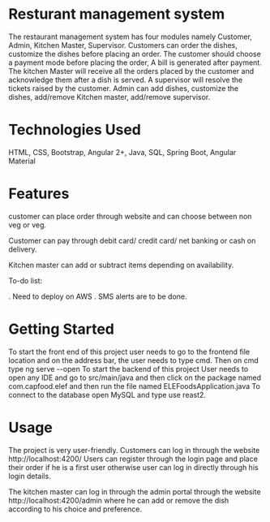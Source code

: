 # Resturant management system
The restaurant management system has four modules namely Customer, Admin, Kitchen Master, Supervisor. Customers can order the dishes, customize the dishes before placing an order. The customer should choose a payment mode before placing the order, A bill is generated after payment. The kitchen Master will receive all the orders placed by the customer and acknowledge them after a dish is served. A supervisor will resolve the tickets raised by the customer. Admin can add dishes, customize the dishes, add/remove Kitchen master, add/remove supervisor.

# Technologies Used
HTML, CSS, Bootstrap, Angular 2+, Java, SQL, Spring Boot, Angular Material
# Features
customer can place order through website and can choose between non veg or veg.

Customer can pay through debit card/ credit card/ net banking or cash on delivery.

Kitchen master can add or subtract items depending on availability.

To-do list:

. Need to deploy on AWS
. SMS alerts are to be done.
# Getting Started
To start the front end of this project user needs to go to the frontend file location and on the address bar, the user needs to type cmd. Then on cmd type ng serve --open To start the backend of this project User needs to open any IDE and go to src/main/java and then click on the package named com.capfood.elef and then run the file named ELEFoodsApplication.java To connect to the database open MySQL and type use reast2.
# Usage
The project is very user-friendly. Customers can log in through the website http://localhost:4200/ Users can register through the login page and place their order if he is a first user otherwise user can log in directly through his login details.

The kitchen master can log in through the admin portal through the website http://localhost:4200/admin where he can add or remove the dish according to his choice and preference.
